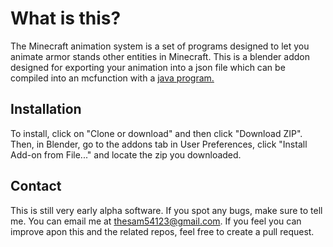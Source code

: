 # What is this?
The Minecraft animation system is a set of programs designed to let you animate armor stands other entities in Minecraft. This is a blender addon designed for exporting your animation into a json file which can be compiled into an mcfunction with a [java program.](https://github.com/Sam54123/minecraft-animation-compiler)

## Installation

To install, click on "Clone or download" and then click "Download ZIP". Then, in Blender, go to the addons tab in User Preferences, click "Install Add-on from File..." and locate the zip you downloaded.

## Contact

This is still very early alpha software. If you spot any bugs, make sure to tell me. You can email me at thesam54123@gmail.com. If you feel you can improve apon this and the related repos, feel free to create a pull request.